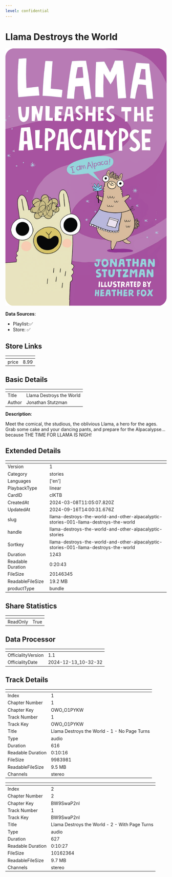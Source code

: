 ```yaml
---
level: confidential
---
```

# Llama Destroys the World

![card_[clKTB].png](../../img/cards/card_[clKTB].png)

**Data Sources**: 

- Playlist:✅
- Store: ✅


## Store Links

| <!-- --> | <!-- --> |
| - | - |
| price | 8.99 |


## Basic Details

| <!-- --> | <!-- --> |
| - | - |
| Title | Llama Destroys the World |
| Author | Jonathan Stutzman |

**Description**:

Meet the comical, the studious, the oblivious Llama, a hero for the ages. Grab some cake and your dancing pants, and prepare for the Alpacalypse... because THE TIME FOR LLAMA IS NIGH!  


## Extended Details

| <!-- --> | <!-- --> |
| - | - |
| Version | 1 |
| Category | stories |
| Languages | ['en'] |
| PlaybackType | linear |
| CardID | clKTB |
| CreatedAt | 2024-03-08T11:05:07.820Z |
| UpdatedAt | 2024-09-16T14:00:31.676Z |
| slug | llama-destroys-the-world-and-other-alpacalyptic-stories-001-llama-destroys-the-world |
| handle | llama-destroys-the-world-and-other-alpacalyptic-stories |
| Sortkey | llama-destroys-the-world-and-other-alpacalyptic-stories-001-llama-destroys-the-world |
| Duration | 1243 |
| Readable Duration | 0:20:43 |
| FileSize | 20146345 |
| ReadableFileSize | 19.2 MB |
| productType | bundle |


## Share Statistics

| <!-- --> | <!-- --> |
| - | - |
| ReadOnly | True |


## Data Processor

| <!-- --> | <!-- --> |
| - | - |
| OfficialityVersion | 1.1
| OfficialityDate | 2024-12-13_10-32-32


## Track Details

| <!-- --> | <!-- --> |
| - | - |
| Index | 1 |
| Chapter Number | 1 |
| Chapter Key | OWO_O1PYKW |
| Track Number | 1 |
| Track Key | OWO_O1PYKW |
| Title | Llama Destroys the World - 1 - No Page Turns |
| Type | audio |
| Duration | 616 |
| Readable Duration | 0:10:16 |
| FileSize | 9983981 |
| ReadableFileSize | 9.5 MB |
| Channels | stereo |

| <!-- --> | <!-- --> |
| - | - |
| Index | 2 |
| Chapter Number | 2 |
| Chapter Key | BW9SwaP2nl |
| Track Number | 1 |
| Track Key | BW9SwaP2nl |
| Title | Llama Destroys the World - 2 - With Page Turns |
| Type | audio |
| Duration | 627 |
| Readable Duration | 0:10:27 |
| FileSize | 10162364 |
| ReadableFileSize | 9.7 MB |
| Channels | stereo |

